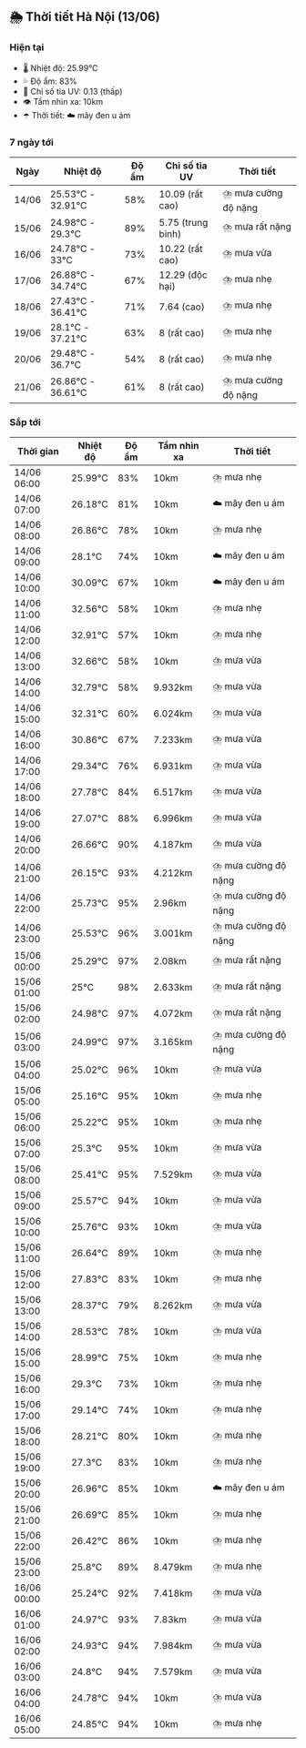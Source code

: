 ## 🌦️ Thời tiết Hà Nội (13/06)

### Hiện tại

- 🌡️ Nhiệt độ: 25.99℃
- 💦 Độ ẩm: 83%
- 🌟 Chỉ số tia UV: 0.13 (thấp)
- 👁️ Tầm nhìn xa: 10km
- ☂️ Thời tiết: ☁️ mây đen u ám

### 7 ngày tới

| Ngày | Nhiệt độ | Độ ẩm | Chỉ số tia UV | Thời tiết |
| --- | --- | --- | --- | --- |
| 14/06 | 25.53℃ - 32.91℃ | 58% | 10.09 (rất cao) | ⛈️ mưa cường độ nặng |
| 15/06 | 24.98℃ - 29.3℃ | 89% | 5.75 (trung bình) | ⛈️ mưa rất nặng |
| 16/06 | 24.78℃ - 33℃ | 73% | 10.22 (rất cao) | ⛈️ mưa vừa |
| 17/06 | 26.88℃ - 34.74℃ | 67% | 12.29 (độc hại) | ⛈️ mưa nhẹ |
| 18/06 | 27.43℃ - 36.41℃ | 71% | 7.64 (cao) | ⛈️ mưa nhẹ |
| 19/06 | 28.1℃ - 37.21℃ | 63% | 8 (rất cao) | ⛈️ mưa nhẹ |
| 20/06 | 29.48℃ - 36.7℃ | 54% | 8 (rất cao) | ⛈️ mưa nhẹ |
| 21/06 | 26.86℃ - 36.61℃ | 61% | 8 (rất cao) | ⛈️ mưa cường độ nặng |

### Sắp tới

| Thời gian | Nhiệt độ | Độ ẩm | Tầm nhìn xa | Thời tiết |
| --- | --- | --- | --- | --- |
| 14/06 06:00 | 25.99℃ | 83% | 10km | ⛈️ mưa nhẹ |
| 14/06 07:00 | 26.18℃ | 81% | 10km | ☁️ mây đen u ám |
| 14/06 08:00 | 26.86℃ | 78% | 10km | ⛈️ mưa nhẹ |
| 14/06 09:00 | 28.1℃ | 74% | 10km | ☁️ mây đen u ám |
| 14/06 10:00 | 30.09℃ | 67% | 10km | ☁️ mây đen u ám |
| 14/06 11:00 | 32.56℃ | 58% | 10km | ⛈️ mưa nhẹ |
| 14/06 12:00 | 32.91℃ | 57% | 10km | ⛈️ mưa nhẹ |
| 14/06 13:00 | 32.66℃ | 58% | 10km | ⛈️ mưa vừa |
| 14/06 14:00 | 32.79℃ | 58% | 9.932km | ⛈️ mưa vừa |
| 14/06 15:00 | 32.31℃ | 60% | 6.024km | ⛈️ mưa vừa |
| 14/06 16:00 | 30.86℃ | 67% | 7.233km | ⛈️ mưa vừa |
| 14/06 17:00 | 29.34℃ | 76% | 6.931km | ⛈️ mưa vừa |
| 14/06 18:00 | 27.78℃ | 84% | 6.517km | ⛈️ mưa vừa |
| 14/06 19:00 | 27.07℃ | 88% | 6.996km | ⛈️ mưa vừa |
| 14/06 20:00 | 26.66℃ | 90% | 4.187km | ⛈️ mưa vừa |
| 14/06 21:00 | 26.15℃ | 93% | 4.212km | ⛈️ mưa cường độ nặng |
| 14/06 22:00 | 25.73℃ | 95% | 2.96km | ⛈️ mưa cường độ nặng |
| 14/06 23:00 | 25.53℃ | 96% | 3.001km | ⛈️ mưa cường độ nặng |
| 15/06 00:00 | 25.29℃ | 97% | 2.08km | ⛈️ mưa rất nặng |
| 15/06 01:00 | 25℃ | 98% | 2.633km | ⛈️ mưa rất nặng |
| 15/06 02:00 | 24.98℃ | 97% | 4.072km | ⛈️ mưa rất nặng |
| 15/06 03:00 | 24.99℃ | 97% | 3.165km | ⛈️ mưa cường độ nặng |
| 15/06 04:00 | 25.02℃ | 96% | 10km | ⛈️ mưa vừa |
| 15/06 05:00 | 25.16℃ | 95% | 10km | ⛈️ mưa nhẹ |
| 15/06 06:00 | 25.22℃ | 95% | 10km | ⛈️ mưa nhẹ |
| 15/06 07:00 | 25.3℃ | 95% | 10km | ⛈️ mưa vừa |
| 15/06 08:00 | 25.41℃ | 95% | 7.529km | ⛈️ mưa vừa |
| 15/06 09:00 | 25.57℃ | 94% | 10km | ⛈️ mưa vừa |
| 15/06 10:00 | 25.76℃ | 93% | 10km | ⛈️ mưa vừa |
| 15/06 11:00 | 26.64℃ | 89% | 10km | ⛈️ mưa nhẹ |
| 15/06 12:00 | 27.83℃ | 83% | 10km | ⛈️ mưa nhẹ |
| 15/06 13:00 | 28.37℃ | 79% | 8.262km | ⛈️ mưa vừa |
| 15/06 14:00 | 28.53℃ | 78% | 10km | ⛈️ mưa vừa |
| 15/06 15:00 | 28.99℃ | 75% | 10km | ⛈️ mưa nhẹ |
| 15/06 16:00 | 29.3℃ | 73% | 10km | ⛈️ mưa nhẹ |
| 15/06 17:00 | 29.14℃ | 74% | 10km | ⛈️ mưa nhẹ |
| 15/06 18:00 | 28.21℃ | 80% | 10km | ⛈️ mưa nhẹ |
| 15/06 19:00 | 27.3℃ | 83% | 10km | ⛈️ mưa nhẹ |
| 15/06 20:00 | 26.96℃ | 85% | 10km | ☁️ mây đen u ám |
| 15/06 21:00 | 26.69℃ | 85% | 10km | ⛈️ mưa nhẹ |
| 15/06 22:00 | 26.42℃ | 86% | 10km | ⛈️ mưa nhẹ |
| 15/06 23:00 | 25.8℃ | 89% | 8.479km | ⛈️ mưa nhẹ |
| 16/06 00:00 | 25.24℃ | 92% | 7.418km | ⛈️ mưa vừa |
| 16/06 01:00 | 24.97℃ | 93% | 7.83km | ⛈️ mưa vừa |
| 16/06 02:00 | 24.93℃ | 94% | 7.984km | ⛈️ mưa vừa |
| 16/06 03:00 | 24.8℃ | 94% | 7.579km | ⛈️ mưa vừa |
| 16/06 04:00 | 24.78℃ | 94% | 10km | ⛈️ mưa vừa |
| 16/06 05:00 | 24.85℃ | 94% | 10km | ⛈️ mưa nhẹ |
